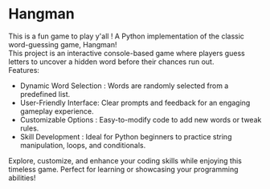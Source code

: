 # Hangman
This is a fun game to play y'all !
A Python implementation of the classic word-guessing game, Hangman!  
This project is an interactive console-based game where players guess letters to uncover a hidden word before their chances run out.  
 Features:  
- Dynamic Word Selection : Words are randomly selected from a predefined list.  
- User-Friendly Interface: Clear prompts and feedback for an engaging gameplay experience.  
- Customizable Options   : Easy-to-modify code to add new words or tweak rules.  
- Skill Development      : Ideal for Python beginners to practice string manipulation, loops, and conditionals. 
  
Explore, customize, and enhance your coding skills while enjoying this timeless game. Perfect for learning or showcasing your programming abilities!  
